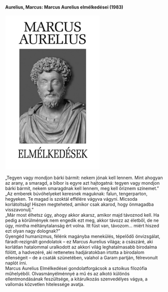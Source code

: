 #### <a name="id_856">Aurelius, Marcus: Marcus Aurelius elmélkedései (1983)</a>
<img src="https://github.com/BercziSandor/calibre_lib/raw/main/Aurelius%2C%20Marcus/Marcus%20Aurelius%20elmelkedesei%20%28856%29/cover.jpg" alt="cover" width="300"/>

<div>
<p>„Tegyen ​vagy mondjon bárki bármit: nekem jónak kell lennem. Mint ahogyan az arany, a smaragd, a bíbor is egyre azt hajtogatná: tegyen vagy mondjon bárki bármit, nekem smaragdnak kell lennem, meg kell őriznem színemet.”<br>„Az emberek búvóhelyeket keresnek maguknak: falun, tengerparton, hegyeken. Te magad is szoktál effélére vágyva vágyni. Micsoda korlátoltság! Hiszen megteheted, amikor csak akarod, hogy önmagadba visszavonulj.”<br>„Már most élhetsz úgy, ahogy akkor akarsz, amikor majd távoznod kell. Ha pedig a körülmények nem engedik ezt meg, akkor távozz az életből, de ne úgy, mintha méltánytalanság ért volna. Itt füst van, távozom… miért hiszed ezt olyan nagy dolognak?”<br>Gyengéd humanizmus, félénk magányba menekülés, tépelődő önvizsgálat, fáradt-rezignált gondolatok – ez Marcus Aurelius világa; a császáré, aki korlátlan hatalommal uralkodott az akkori világ leghatalmasabb birodalma fölött, a hadvezéré, aki rettenetes hadjáratokban irtotta a birodalom ellenségeit – de a csaták szünetében, valahol a Garam partján, félrevonult naplót írni.<br>Marcus Aurelius Elmélkedései gondolatforgácsok a sztoikus filozófia műhelyéből. Olvasmányélménnyé a mű és az alkotó különös ellentmondásának feszültsége, a kitárulkozás szenvedélyes vágya, a vallomás közvetlen hitelessége avatja.</p></div>

